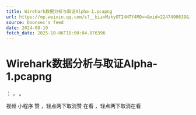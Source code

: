 ```yaml
---
title: Wirehark数据分析与取证Alpha-1.pcapng
url: https://mp.weixin.qq.com/s?__biz=MzkyOTI4NTY4MQ==&mid=2247490639&idx=1&sn=ee9a8ddae76ff0441081ae6e321a8f75
source: Doonsec's feed
date: 2024-08-10
fetch_date: 2025-10-06T18:00:04.076396
---
```


# Wirehark数据分析与取证Alpha-1.pcapng

：
，
。

视频
小程序
赞
，轻点两下取消赞
在看
，轻点两下取消在看